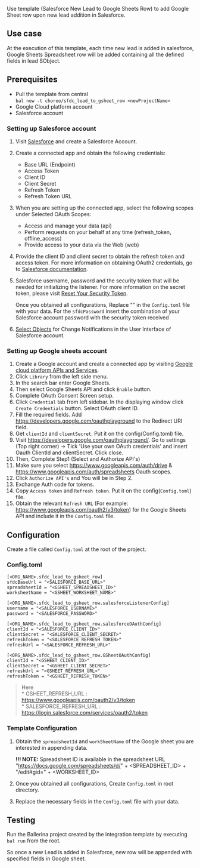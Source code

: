 Use template (Salesforce New Lead to Google Sheets Row) to add Google Sheet row upon new lead addition in Salesforce.

## Use case
At the execution of this template, each time new lead is added in salesforce, Google Sheets Spreadsheet row will be 
added containing all the defined fields in lead SObject.

## Prerequisites
* Pull the template from central  
  `bal new -t choreo/sfdc_lead_to_gsheet_row <newProjectName>`
* Google Cloud platform account
* Salesforce account

### Setting up Salesforce account
1. Visit [Salesforce](https://www.salesforce.com/) and create a Salesforce Account.
2. Create a connected app and obtain the following credentials:
    *   Base URL (Endpoint)
    *   Access Token
    *   Client ID
    *   Client Secret
    *   Refresh Token
    *   Refresh Token URL
3. When you are setting up the connected app, select the following scopes under Selected OAuth Scopes:
    *   Access and manage your data (api)
    *   Perform requests on your behalf at any time (refresh_token, offline_access)
    *   Provide access to your data via the Web (web)
4. Provide the client ID and client secret to obtain the refresh token and access token. For more information on obtaining OAuth2 credentials, go to [Salesforce documentation](https://help.salesforce.com/articleView?id=remoteaccess_authenticate_overview.htm).
5.  Salesforce username, password and the security token that will be needed for initializing the listener. 
    For more information on the secret token, please visit [Reset Your Security Token](https://help.salesforce.com/articleView?id=user_security_token.htm&type=5).
    
    Once you obtained all configurations, Replace "" in the `Config.toml` file with your data. For the `sfdcPassword` insert the combination of your Salesforce account password with the security token received 
6. [Select Objects](https://developer.salesforce.com/docs/atlas.en-us.change_data_capture.meta/change_data_capture/cdc_select_objects.htm) for Change Notifications in the User Interface of Salesforce account.

### Setting up Google sheets account
1. Create a Google account and create a connected app by visiting [Google cloud platform APIs and Services](https://console.cloud.google.com/apis/dashboard). 
2. Click `Library` from the left side menu.
3. In the search bar enter Google Sheets.
4. Then select Google Sheets API and click `Enable` button.
5. Complete OAuth Consent Screen setup.
6. Click `Credential` tab from left sidebar. In the displaying window click `Create Credentials` button. Select OAuth client ID.
7. Fill the required fields. Add https://developers.google.com/oauthplayground to the Redirect URI field.
8. Get `clientId` and `clientSecret`. Put it on the config(Config.toml) file.
9. Visit https://developers.google.com/oauthplayground/. Go to settings (Top right corner) -> Tick 'Use your own OAuth credentials' and insert Oauth ClientId and clientSecret. Click close.
10. Then, Complete Step1 (Select and Authorize API's)
11. Make sure you select https://www.googleapis.com/auth/drive & https://www.googleapis.com/auth/spreadsheets Oauth scopes.
12. Click `Authorize API's` and You will be in Step 2.
13. Exchange Auth code for tokens.
14. Copy `Access token` and `Refresh token`. Put it on the config(`Config.toml`) file.
15. Obtain the relevant `Refresh URL` (For example: https://www.googleapis.com/oauth2/v3/token) for the Google Sheets API and include it in the `Config.toml` file.

## Configuration
Create a file called `Config.toml` at the root of the project.

### Config.toml 

```
[<ORG_NAME>.sfdc_lead_to_gsheet_row]
sfdcBaseUrl = "<SALESFORCE_BASE_URL>"
spreadsheetId = "<GSHEET_SPREADSHEET_ID>"
worksheetName = "<GSHEET_WORKSHEET_NAME>"

[<ORG_NAME>.sfdc_lead_to_gsheet_row.salesforceListenerConfig]
username = "<SALESFORCE_USERNAME>"
password = "<SALESFORCE_PASSWORD>"

[<ORG_NAME>.sfdc_lead_to_gsheet_row.salesforceOAuthConfig]
clientId = "<SALESFORCE_CLIENT_ID>"
clientSecret = "<SALESFORCE_CLIENT_SECRET>"
refreshToken = "<SALESFORCE_REFRESH_TOKEN>"
refreshUrl = "<SALESFORCE_REFRESH_URL>"

[<ORG_NAME>.sfdc_lead_to_gsheet_row.GSheetOAuthConfig]
clientId = "<GSHEET_CLIENT_ID>"
clientSecret = "<GSHEET_CLIENT_SECRET>"
refreshUrl = "<GSHEET_REFRESH_URL>"
refreshToken = "<GSHEET_REFRESH_TOKEN>"
```
> Here   
    * GSHEET_REFRESH_URL : https://www.googleapis.com/oauth2/v3/token  
    * SALESFORCE_REFRESH_URL : https://login.salesforce.com/services/oauth2/token


### Template Configuration
1. Obtain the `spreadsheetId` and `workSheetName` of the Google sheet you are interested in appending data. 

    **!!! NOTE:** Spreadsheet ID is available in the spreadsheet URL "https://docs.google.com/spreadsheets/d/" + <SPREADSHEET_ID> + "/edit#gid=" + <WORKSHEET_ID>
2. Once you obtained all configurations, Create `Config.toml` in root directory.
3. Replace the necessary fields in the `Config.toml` file with your data.

## Testing
Run the Ballerina project created by the integration template by executing `bal run` from the root.

So once a new Lead is added in Salesforce, new row will be appended with specified fields in Google sheet.
